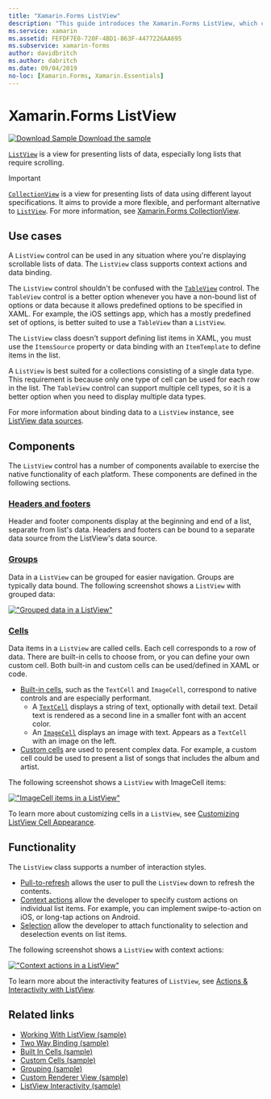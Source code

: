 ```yaml
---
title: "Xamarin.Forms ListView"
description: "This guide introduces the Xamarin.Forms ListView, which can be used to present data in interactive lists."
ms.service: xamarin
ms.assetid: FEFDF7E0-720F-4BD1-863F-4477226AA695
ms.subservice: xamarin-forms
author: davidbritch
ms.author: dabritch
ms.date: 09/04/2019
no-loc: [Xamarin.Forms, Xamarin.Essentials]
---
```


# Xamarin.Forms ListView

[![Download Sample](~/media/shared/download.png) Download the sample](/samples/xamarin/xamarin-forms-samples/workingwithlistview)

[`ListView`](xref:Xamarin.Forms.ListView) is a view for presenting lists of data, especially long lists that require scrolling.

> [!IMPORTANT]
> [`CollectionView`](xref:Xamarin.Forms.CollectionView) is a view for presenting lists of data using different layout specifications. It aims to provide a more flexible, and performant alternative to [`ListView`](xref:Xamarin.Forms.ListView). For more information, see [Xamarin.Forms CollectionView](~/xamarin-forms/user-interface/collectionview/index.md).

## Use cases

A `ListView` control can be used in any situation where you're displaying scrollable lists of data. The `ListView` class supports context actions and data binding.

The `ListView` control shouldn't be confused with the [`TableView`](~/xamarin-forms/user-interface/tableview.md) control. The `TableView` control is a better option whenever you have a non-bound list of options or data because it allows predefined options to be specified in XAML. For example, the iOS settings app, which has a mostly predefined set of options, is better suited to use a `TableView` than a `ListView`.

The `ListView` class doesn't support defining list items in XAML, you must use the `ItemsSource` property or data binding with an `ItemTemplate` to define items in the list.

A `ListView` is best suited for a collections consisting of a single data type. This requirement is because only one type of cell can be used for each row in the list. The `TableView` control can support multiple cell types, so it is a better option when you need to display multiple data types.

For more information about binding data to a `ListView` instance, see [ListView data sources](~/xamarin-forms/user-interface/listview/data-and-databinding.md).

## Components

The `ListView` control has a number of components available to exercise the native functionality of each platform. These components are defined in the following sections.

### [Headers and footers](customizing-list-appearance.md#headers-and-footers)

Header and footer components display at the beginning and end of a list, separate from list's data. Headers and footers can be bound to a separate data source from the ListView's data source.

### [Groups](customizing-list-appearance.md#grouping)

Data in a `ListView` can be grouped for easier navigation. Groups are typically data bound. The following screenshot shows a `ListView` with grouped data:

[!["Grouped data in a ListView"](images/grouping-depth-cropped.png)](images/grouping-depth.png#lightbox "Grouped data in a ListView")

### [Cells](customizing-cell-appearance.md)

Data items in a `ListView` are called cells. Each cell corresponds to a row of data. There are built-in cells to choose from, or you can define your own custom cell. Both built-in and custom cells can be used/defined in XAML or code.

- [Built-in cells](customizing-cell-appearance.md#built-in-cells), such as the `TextCell` and `ImageCell`, correspond to native controls and are especially performant.
  - A [`TextCell`](customizing-cell-appearance.md#textcell) displays a string of text, optionally with detail text. Detail text is rendered as a second line in a smaller font with an accent color.
  - An [`ImageCell`](customizing-cell-appearance.md#imagecell) displays an image with text. Appears as a `TextCell` with an image on the left.
- [Custom cells](customizing-cell-appearance.md#custom-cells) are used to present complex data. For example, a custom cell could be used to present a list of songs that includes the album and artist.

The following screenshot shows a `ListView` with ImageCell items:

[!["ImageCell items in a ListView"](images/image-cell-default-cropped.png)](images/image-cell-default.png#lightbox "ImageCell items in a ListView")

To learn more about customizing cells in a `ListView`, see [Customizing ListView Cell Appearance](customizing-cell-appearance.md).

## Functionality

The `ListView` class supports a number of interaction styles.

- [Pull-to-refresh](interactivity.md#pull-to-refresh) allows the user to pull the `ListView` down to refresh the contents.
- [Context actions](interactivity.md#context-actions) allow the developer to specify custom actions on individual list items. For example, you can implement swipe-to-action on iOS, or long-tap actions on Android.
- [Selection](interactivity.md#selection-and-taps) allow the developer to attach functionality to selection and deselection events on list items.

The following screenshot shows a `ListView` with context actions:

[!["Context actions in a ListView"](images/context-default-cropped.png)](images/context-default.png#lightbox "Context actions in a ListView")

To learn more about the interactivity features of `ListView`, see [Actions & Interactivity with ListView](interactivity.md).

## Related links

- [Working With ListView (sample)](/samples/xamarin/xamarin-forms-samples/workingwithlistview)
- [Two Way Binding (sample)](/samples/xamarin/xamarin-forms-samples/userinterface-listview-switchentrytwobinding)
- [Built In Cells (sample)](/samples/xamarin/xamarin-forms-samples/userinterface-listview-builtincells)
- [Custom Cells (sample)](/samples/xamarin/xamarin-forms-samples/userinterface-listview-customcells)
- [Grouping (sample)](/samples/xamarin/xamarin-forms-samples/userinterface-listview-grouping)
- [Custom Renderer View (sample)](/samples/xamarin/xamarin-forms-samples/workingwithlistviewnative/)
- [ListView Interactivity (sample)](/samples/xamarin/xamarin-forms-samples/userinterface-listview-interactivity)